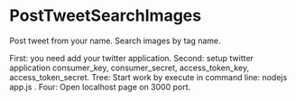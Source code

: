 PostTweetSearchImages
=====================

Post tweet from your name. Search images by tag name.

First: you need add your twitter application.
Second: setup twitter application consumer_key, consumer_secret, access_token_key, access_token_secret.
Tree: Start work by execute in command line: nodejs app.js .
Four: Open localhost page on 3000 port. 